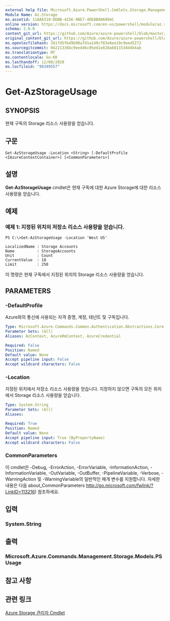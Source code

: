 ```yaml
---
external help file: Microsoft.Azure.PowerShell.Cmdlets.Storage.Management.dll-Help.xml
Module Name: Az.Storage
ms.assetid: 11AAA319-DDBB-4156-9BE7-4DE8B80A904C
online version: https://docs.microsoft.com/en-us/powershell/module/az.storage/get-azstorageusage
schema: 2.0.0
content_git_url: https://github.com/Azure/azure-powershell/blob/master/src/Storage/Storage.Management/help/Get-AzStorageUsage.md
original_content_git_url: https://github.com/Azure/azure-powershell/blob/master/src/Storage/Storage.Management/help/Get-AzStorageUsage.md
ms.openlocfilehash: 3d1fd5fb49b90a7d1a149cf83e8ee19c9eed5272
ms.sourcegitcommit: 04221336bc9eed46c05ed1e828a6811534d4b4ab
ms.translationtype: MT
ms.contentlocale: ko-KR
ms.lasthandoff: 12/08/2020
ms.locfileid: "98349557"
---
```

# Get-AzStorageUsage

## SYNOPSIS
현재 구독의 Storage 리소스 사용량을 얻습니다.

## 구문

```
Get-AzStorageUsage -Location <String> [-DefaultProfile <IAzureContextContainer>] [<CommonParameters>]
```

## 설명
**Get-AzStorageUsage** cmdlet은 현재 구독에 대한 Azure Storage에 대한 리소스 사용량을 얻습니다.

## 예제

### 예제 1: 지정된 위치의 저장소 리소스 사용량을 얻습니다.
```
PS C:\>Get-AzStorageUsage -Location 'West US'

LocalizedName : Storage Accounts
Name          : StorageAccounts
Unit          : Count
CurrentValue  : 18
Limit         : 250
```

이 명령은 현재 구독에서 지정된 위치의 Storage 리소스 사용량을 얻습니다.

## PARAMETERS

### -DefaultProfile
Azure와의 통신에 사용되는 자격 증명, 계정, 테넌트 및 구독입니다.

```yaml
Type: Microsoft.Azure.Commands.Common.Authentication.Abstractions.Core.IAzureContextContainer
Parameter Sets: (All)
Aliases: AzContext, AzureRmContext, AzureCredential

Required: False
Position: Named
Default value: None
Accept pipeline input: False
Accept wildcard characters: False
```

### -Location
지정된 위치에서 저장소 리소스 사용량을 얻습니다.
지정하지 않으면 구독의 모든 위치에서 Storage 리소스 사용량을 얻습니다.

```yaml
Type: System.String
Parameter Sets: (All)
Aliases:

Required: True
Position: Named
Default value: None
Accept pipeline input: True (ByPropertyName)
Accept wildcard characters: False
```

### CommonParameters
이 cmdlet은 -Debug, -ErrorAction, -ErrorVariable, -InformationAction, -InformationVariable, -OutVariable, -OutBuffer, -PipelineVariable, -Verbose, -WarningAction 및 -WarningVariable의 일반적인 매개 변수를 지원합니다. 자세한 내용은 다음 about_CommonParameters http://go.microsoft.com/fwlink/?LinkID=113216) 참조하세요.

## 입력

### System.String

## 출력

### Microsoft.Azure.Commands.Management.Storage.Models.PSUsage

## 참고 사항

## 관련 링크

[Azure Storage 관리자 Cmdlet](./Az.Storage.md)



